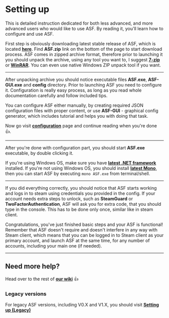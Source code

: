 # Setting up

This is detailed instruction dedicated for both less advanced, and more advanced users who would like to use ASF. By reading it, you'll learn how to configure and use ASF.

First step is obviously downloading latest stable release of ASF, which is located **[here](https://github.com/JustArchi/ArchiSteamFarm/releases/latest)**. Find **ASF.zip** link on the bottom of the page to start download process. ASF comes in zipped archive format, therefore prior to launching it you should unpack the archive, using any tool you want to, I suggest **[7-zip](http://www.7-zip.org/)** or **[WinRAR](http://www.win-rar.com/download.html)**. You can even use native Windows ZIP unpack tool if you want.

***

After unpacking archive you should notice executable files **ASF.exe**, **ASF-GUI.exe** and **config** directory. Prior to launching ASF you need to configure it. Configuration is really easy process, as long as you read whole documentation carefully and follow included tips.

You can configure ASF either manually, by creating required JSON configuration files with proper content, or use **ASF-GUI** - graphical config generator, which includes tutorial and helps you with doing that task.

Now go visit **[configuration](https://github.com/JustArchi/ArchiSteamFarm/wiki/Configuration)** page and continue reading when you're done :+1:.

***

After you're done with configuration part, you should start **ASF.exe** executable, by double clicking it.

If you're using Windows OS, make sure you have **[latest .NET framework](https://www.microsoft.com/en-us/download/details.aspx?id=49981)** installed. If you're not using Windows OS, you should install **[latest Mono](https://github.com/JustArchi/ArchiSteamFarm/wiki/Mono)**, then you can start ASF by executing ```mono ASF.exe``` from terminal/shell.

***

If you did everything correctly, you should notice that ASF starts working and logs in to steam using credentials you provided in the config. If your account needs extra steps to unlock, such as **SteamGuard** or **TwoFactorAuthentication**, ASF will ask you for extra code, that you should type in the console. This has to be done only once, similar like in steam client.

Congratulations, you've just finished basic steps and your ASF is functional! Remember that ASF doesn't require and doesn't interfere in any way with Steam client, which means that you can be logged in to Steam client as your primary account, and launch ASF at the same time, for any number of accounts, including your main one (if needed).

***

## Need more help?

Head over to the rest of **[our wiki](https://github.com/JustArchi/ArchiSteamFarm/wiki)** :+1: 

### Legacy versions

For legacy ASF versions, including V0.X and V1.X, you should visit **[Setting up (Legacy)](https://github.com/JustArchi/ArchiSteamFarm/wiki/Setting-up-(Legacy))**